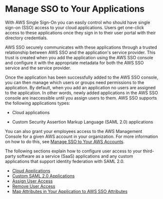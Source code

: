 # Manage SSO to Your Applications<a name="manage-your-applications"></a>

With AWS Single Sign\-On you can easily control who should have single sign\-on \(SSO\) access to your cloud applications\. Users get one\-click access to these applications once they sign in to their user portal with their directory credentials\.

AWS SSO securely communicates with these applications through a trusted relationship between AWS SSO and the application's service provider\. This trust is created when you add the application using the AWS SSO console and configure it with the appropriate metadata for both the AWS SSO service and the service provider\. 

Once the application has been successfully added to the AWS SSO console, you can then manage which users or groups need permissions to the application\. By default, when you add an application no users are assigned to the application\. In other words, newly added applications in the AWS SSO console are inaccessible until you assign users to them\. AWS SSO supports the following applications types:

+ Cloud applications

+ Custom Security Assertion Markup Language \(SAML 2\.0\) applications

You can also grant your employees access to the AWS Management Console for a given AWS account in your organization\. For more information on how to do this, see [Manage SSO to Your AWS Accounts](manage-your-accounts.md)\.

The following sections explain how to configure user access to your third\-party software as a service \(SaaS\) applications and any custom applications that support identity federation with SAML 2\.0\. 


+ [Cloud Applications](saasapps.md)
+ [Custom SAML 2\.0 Applications](samlapps.md)
+ [Assign User Access](assignuserstoapp.md)
+ [Remove User Access](removeaccessfromapp.md)
+ [Map Attributes in Your Application to AWS SSO Attributes](mapawsssoattributestoapp.md)